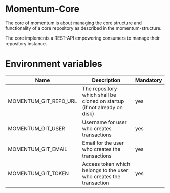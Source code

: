# Momentum-Core

The core of momentum is about managing the core structure and functionality of a core repository as described in the momentum-structure.

The core implements a REST-API empowering consumers to manage their repository instance.

# Environment variables

| Name         | Description | Mandatory
|--------------|-------------|-----------
| MOMENTUM_GIT_REPO_URL | The repository which shall be cloned on startup (if not already on disk) | yes
| MOMENTUM_GIT_USER     | Username for user who creates transactions | yes
| MOMENTUM_GIT_EMAIL    | Email for the user who creates the transactions | yes
| MOMENTUM_GIT_TOKEN    | Access token which belongs to the user who creates the transaction | yes
